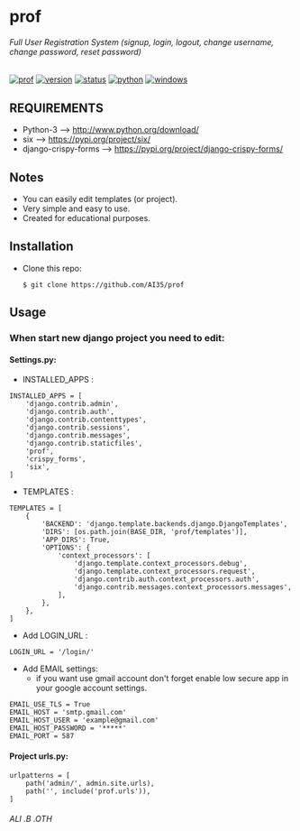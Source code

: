# prof
###### Full User Registration System (signup, login, logout, change username, change password, reset password)

[![prof](https://img.shields.io/badge/build-passing-brightgreen.svg)]()
[![version](https://img.shields.io/badge/version-1.0.0-green.svg)]()
[![status](https://img.shields.io/badge/status-stable-brightgreen.svg)]()
[![python](https://img.shields.io/badge/python-3-blue.svg)](http://www.python.org/download/)
[![windows](https://img.shields.io/badge/windows-tested-brightgreen.svg)]()

## REQUIREMENTS
- Python-3 --> http://www.python.org/download/
- six --> https://pypi.org/project/six/
- django-crispy-forms --> https://pypi.org/project/django-crispy-forms/

## Notes
- You can easily edit templates (or project).
- Very simple and easy to use.
- Created for educational purposes.

## Installation

- Clone this repo:
	
	```
	$ git clone https://github.com/AI35/prof
	```

## Usage
### When start new django project you need to edit:

#### Settings.py:
- INSTALLED_APPS :
```
INSTALLED_APPS = [
    'django.contrib.admin',
    'django.contrib.auth',
    'django.contrib.contenttypes',
    'django.contrib.sessions',
    'django.contrib.messages',
    'django.contrib.staticfiles',
    'prof',
    'crispy_forms',
    'six',
]
```
- TEMPLATES :
```
TEMPLATES = [
    {
        'BACKEND': 'django.template.backends.django.DjangoTemplates',
        'DIRS': [os.path.join(BASE_DIR, 'prof/templates')],
        'APP_DIRS': True,
        'OPTIONS': {
            'context_processors': [
                'django.template.context_processors.debug',
                'django.template.context_processors.request',
                'django.contrib.auth.context_processors.auth',
                'django.contrib.messages.context_processors.messages',
            ],
        },
    },
]
```
- Add LOGIN_URL :
```
LOGIN_URL = '/login/'
```
- Add EMAIL settings:
	- if you want use gmail account don't forget enable low secure app in your google account settings.
```
EMAIL_USE_TLS = True
EMAIL_HOST = 'smtp.gmail.com'
EMAIL_HOST_USER = 'example@gmail.com'
EMAIL_HOST_PASSWORD = '*****'
EMAIL_PORT = 587
```
#### Project urls.py:
```
urlpatterns = [
    path('admin/', admin.site.urls),
    path('', include('prof.urls')),
]

```

###### ALI .B .OTH
